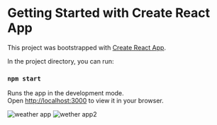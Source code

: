 # Getting Started with Create React App

This project was bootstrapped with [Create React App](https://github.com/facebook/create-react-app).


In the project directory, you can run:

### `npm start`

Runs the app in the development mode.\
Open [http://localhost:3000](http://localhost:3000) to view it in your browser.

![weather app](https://user-images.githubusercontent.com/49825382/172412983-0fddfd94-3f94-4989-8f36-336e23fbaeb6.png)
![wether app2](https://user-images.githubusercontent.com/49825382/172413709-7943b1e1-ffd4-4a55-8215-0356cfc19de6.png)
